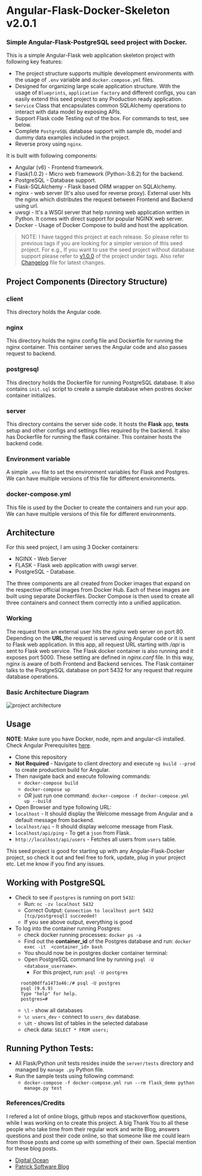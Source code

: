# Angular-Flask-Docker-Skeleton v2.0.1
### Simple Angular-Flask-PostgreSQL seed project with Docker.

This is a simple Angular-Flask web application skeleton project with following key 
features:
* The project structure supports multiple development environments with the usage of `.env` 
variable and `docker.compose.yml` files. 
* Designed for organizing large scale application structure. With the usage of `Blueprints`, 
`application factory` and different configs, you can easily extend this seed project to any 
Production ready application.
* `Service` Class that encapsulates common SQLAlchemy operations to interact with data model by 
exposing APIs.
* Support Flask code Testing out of the box. For commands to test, see below.
* Complete `PostgreSQL` database support with sample db, model and dummy data examples included in 
the project.
* Reverse proxy using `nginx`. 

It is built with following components:
* Angular (v6) - Frontend framework.
* Flask(1.0.2) - Micro web framework (Python-3.6.2) for the backend.
* PostgreSQL - Database support. 
* Flask-SQLAlchemy - Flask based ORM wrapper on SQLAlchemy.
* nginx - web server (It's also used for reverse proxy). External user hits the nginx which distributes the request between Frontend and Backend using url.
* uwsgi - It's a WSGI server that help running web application written in Python. It comes with direct support for popular NGINX web server.
* Docker - Usage of Docker Compose to build and host the application.

> NOTE: I have tagged this project at each release. So please refer to previous tags if you
 are looking for a simpler version of this seed project. For e.g., If you want to use 
the seed project without database support please refer to [v1.0.0](https://github.com/mrsan22/Angular-Flask-Docker-Skeleton/tree/v1.0.0) of 
the project under tags. Also refer [Changelog](https://github.com/mrsan22/Angular-Flask-Docker-Skeleton/blob/master/CHANGELOG.md) file for latest changes.

## Project Components (Directory Structure)

### client
This directory holds the Angular code.

### nginx
This directory holds the nginx config file and Dockerfile for running the nginx container. This container serves the Angular code and also passes request to backend.

### postgresql
This directory holds the Dockerfile for running PostgreSQL database. It also contains `init.sql` 
script to create a sample database when postres docker container initializes.

### server
This directory contains the server side code. It hosts the **Flask** app, **tests** setup and 
other configs and settings files required by the backend. It also has Dockerfile for running the 
flask container. This container hosts the backend code.

### Environment variable
A simple `.env` file to set the environment variables for Flask and Postgres. We can have multiple 
versions of this file for different environments.

### docker-compose.yml
This file is used by the Docker to create the containers and run your app. We can have multiple 
versions of this file for different environments.

## Architecture
For this seed project, I am using 3 Docker containers:
* NGINX - Web Server
* FLASK - Flask web application with *uwsgi* server.
* PostgreSQL - Database.

The three components are all created from Docker images that expand on the respective official 
images from Docker Hub. Each of these images are built using separate Dockerfiles. Docker Compose
 is then used to create all three containers and connect them correctly into a unified application.
 
### Working
The request from an external user hits the *nginx* web server on port 80. Depending on the 
__URL__,the request is served using Angular code or it is sent to Flask web application. In this 
app, all request URL starting with */api* is sent to Flask web service. The Flask docker 
container is also running and it exposes port 5000. These setting are defined in *nginx.conf* 
file. In this way, nginx is aware of both Frontend and Backend services. The Flask container 
talks to the PostgreSQL database on port 5432 for any request that require database operations. 

### Basic Architecture Diagram
![project architecture](https://github.com/mrsan22/Angular-Flask-Docker-Skeleton/blob/master/project_architecture.png)

## Usage
__NOTE__: Make sure you have Docker, node, npm and angular-cli installed. Check Angular 
Prerequisites [here](https://github.com/angular/angular-cli#prerequisites).
* Clone this repository
* **Not Required** - Navigate to client directory and execute `ng build --prod` to create production build for Angular.
* Then navigate back and execute following commands:
  * `docker-compose build`
  * `docker-compose up`
  * *OR* just run one command: `docker-compose -f docker-compose.yml up --build`
 * Open Browser and type following URL:
  * `localhost` - It should display the Welcome message from Angular and a default message from 
  backend. 
  * `localhost/api` - It should display welcome message from Flask.
  * `localhost/api/ping` - To get a `json` from Flask.
  * `http://localhost/api/users` - Fetches all users from `users` table.

This seed project is good for starting up with any Angular-Flask-Docker project, so check it out and feel free to fork, update, plug in your project etc. Let me know if you find any issues.

## Working with PostgreSQL

* Check to see if `postgres` is running on port `5432`:
    * Run: `nc -zv localhost 5432`
    * Correct Output: `Connection to localhost port 5432 [tcp/postgresql] succeeded!`
    * If you see above output, everything is good
* To log into the container running Postgres:
    * check docker running processes: `docker ps -a`
    * Find out the **container_id** of the Postgres database and run: `docker exec -it 
    <container_id> bash`
    * You should now be in postgres docker container terminal:
    * Open PostgreSQL command line by running `psql -U <database_username>`. 
        * For this project, run: `psql -U postgres`
    ```
      root@0dffa1473a46:/# psql -U postgres
      psql (9.6.9)
      Type "help" for help.
      postgres=# 
   ```
    * `\l` - show all databases
    *  `\c users_dev` - connect to `users_dev` database.
    * `\dt` - shows list of tables in the selected database
    * check data: `SELECT * FROM users;`

## Running Python Tests:
* All Flask/Python unit tests resides inside the `server/tests` directory and managed by `manage
.py` Python file.
* Run the sample tests using following command:
    * `docker-compose -f docker-compose.yml run --rm flask_demo python manage.py test`

### References/Credits
I refered a lot of online blogs, github repos and stackoverflow questions, while I was working on to create this project. A big Thank You to all these people who take time from their regular work and write Blog, answers questions and post their code online, so that someone like me could learn from those posts and come up with something of their own. Special mention for these blog posts.
* [Digital Ocean](https://www.digitalocean.com/community/tutorials/how-to-serve-flask-applications-with-uwsgi-and-nginx-on-ubuntu-14-04)
* [Patrick Software Blog](http://www.patricksoftwareblog.com/how-to-use-docker-and-docker-compose-to-create-a-flask-application/)
